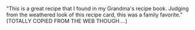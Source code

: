 "This is a great recipe that I found in my Grandma's recipe book. Judging from the weathered look of this recipe card, this was a family favorite."
(TOTALLY COPIED FROM THE WEB THOUGH....)